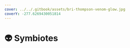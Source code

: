 ```yaml
---
cover: ../../.gitbook/assets/bri-thompson-venom-glow.jpg
coverY: -277.6269430051814
---
```


# 👽 Symbiotes

